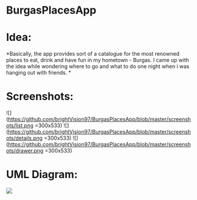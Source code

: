 # BurgasPlacesApp

**<h1>Idea:</h1>**
*Basically, the app provides sort of a catalogue for the most renowned places to eat, drink and have fun in my hometown - Burgas.
 I came up with the idea while wondering where to go and what to do one night when i was hanging out with friends. *

**<h1>Screenshots: </h1>**

![](https://github.com/brightVision97/BurgasPlacesApp/blob/master/screenshots/list.png =300x533)
![](https://github.com/brightVision97/BurgasPlacesApp/blob/master/screenshots/details.png =300x533)
![](https://github.com/brightVision97/BurgasPlacesApp/blob/master/screenshots/drawer.png =300x533)

**<h1>UML Diagram:</h1>**

![](https://github.com/brightVision97/BurgasPlacesApp/blob/master/uml_diagram.bmp)
